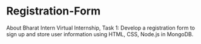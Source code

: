 # Registration-Form
About Bharat Intern Virtual Internship, Task 1: Develop a registration form to sign up and store user information using HTML, CSS, Node.js in MongoDB.

